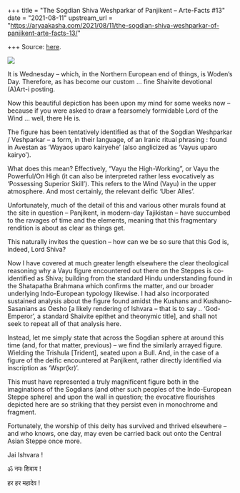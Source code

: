 +++
title = "The Sogdian Shiva Weshparkar of Panjikent – Arte-Facts #13"
date = "2021-08-11"
upstream_url = "https://aryaakasha.com/2021/08/11/the-sogdian-shiva-weshparkar-of-panjikent-arte-facts-13/"

+++
Source: [here](https://aryaakasha.com/2021/08/11/the-sogdian-shiva-weshparkar-of-panjikent-arte-facts-13/).

![](https://aryaakasha.files.wordpress.com/2021/08/weshparkar-panjikent-shiva.png?w=680)

It is Wednesday – which, in the Northern European end of things, is
Woden’s Day. Therefore, as has become our custom … fine Shaivite
devotional (A)Art-i posting.

Now this beautiful depiction has been upon my mind for some weeks now –
because if you were asked to draw a fearsomely formidable Lord of the
Wind … well, there He is.

The figure has been tentatively identified as that of the Sogdian
Weshparkar / Veshparkar – a form, in their language, of an Iranic ritual
phrasing : found in Avestan as ‘Wayaos uparo kairyehe’ (also anglicized
as ‘Vayus uparo kairyo’).

What does this mean? Effectively, “Vayu the High-Working”, or Vayu the
Powerful/On High (it can also be interpreted rather less evocatively as
‘Possessing Superior Skill’). This refers to the Wind (Vayu) in the
upper atmosphere. And most certainly, the relevant deific ‘Uber Alles’.

Unfortunately, much of the detail of this and various other murals found
at the site in question – Panjikent, in modern-day Tajikistan – have
succumbed to the ravages of time and the elements, meaning that this
fragmentary rendition is about as clear as things get.

This naturally invites the question – how can we be so sure that this
God is, indeed, Lord Shiva?

Now I have covered at much greater length elsewhere the clear
theological reasoning why a Vayu figure encountered out there on the
Steppes is co-identified as Shiva; building from the standard Hindu
understanding found in the Shatapatha Brahmana which confirms the
matter, and our broader underlying Indo-European typology likewise. I
had also incorporated sustained analysis about the figure found amidst
the Kushans and Kushano-Sasanians as Oesho \[a likely rendering of
Ishvara – that is to say .. ‘God-Emperor’, a standard Shaivite epithet
and theonymic title\], and shall not seek to repeat all of that analysis
here.

Instead, let me simply state that across the Sogdian sphere at around
this time (and, for that matter, previous) – we find the similarly
arrayed figure. Wielding the Trishula \[Trident\], seated upon a Bull.
And, in the case of a figure of the deific encountered at Panjikent,
rather directly identified via inscription as ‘Wspr(kr)’.

This must have represented a truly magnificent figure both in the
imaginations of the Sogdians (and other such peoples of the
Indo-European Steppe sphere) and upon the wall in question; the
evocative flourishes depicted here are so striking that they persist
even in monochrome and fragment.

Fortunately, the worship of this deity has survived and thrived
elsewhere – and who knows, one day, may even be carried back out onto
the Central Asian Steppe once more.

Jai Ishvara !

ॐ नमः शिवाय !

हर हर महादेव !
